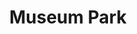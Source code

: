 ---
title: Museum Park
phone: (866) 547-5813
website: http://www.essexapartmenthomes.com/california/san-francisco-bay-area/san-jose/museum-park
management: 
location: "San Jose"
tags: []
---
